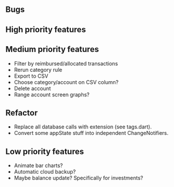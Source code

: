 ## Bugs


## High priority features


## Medium priority features
- Filter by reimbursed/allocated transactions
- Rerun category rule
- Export to CSV
- Choose category/account on CSV column?
- Delete account
- Range account screen graphs?


## Refactor
- Replace all database calls with extension (see tags.dart).
- Convert some appState stuff into independent ChangeNotifiers.


## Low priority features
- Animate bar charts?
- Automatic cloud backup?
- Maybe balance update? Specifically for investments?
